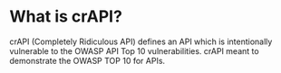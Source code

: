 # What is crAPI?
crAPI (Completely Ridiculous API) defines an API which is intentionally vulnerable to the OWASP API Top 10 vulnerabilities. crAPI meant to demonstrate the OWASP TOP 10 for APIs.
